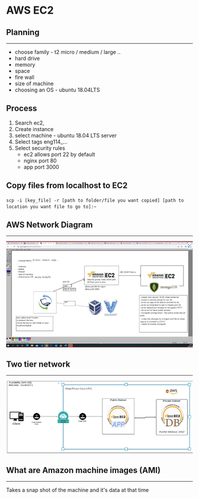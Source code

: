 # AWS EC2


## Planning
---
- choose family - t2 micro / medium / large ..
- hard drive
- memory
- space
- fire wall
- size of machine
- choosing an OS - ubuntu 18.04LTS

## Process 
1. Search ec2,
2. Create instance
3. select machine - ubuntu 18.04 LTS server
4. Select tags eng114_...
5. Select security rules 
    - ec2 allows port 22 by default
    - nginx port 80
    - app port 3000

## Copy files from localhost to EC2
`scp -i [key_file] -r [path to folder/file you want copied] [path to location you want file to go to]:~`

## AWS Network Diagram
---
![AWS App and Database Diagram](./ec2_images/aws_diagram_pt2.jpg)

## Two tier network
---
![Two tier diagram](./ec2_images/aws_two_tier_diagram.jpg)


## What are Amazon machine images (AMI)
----
Takes a snap shot of the machine and it's data at that time